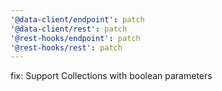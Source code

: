 ```yaml
---
'@data-client/endpoint': patch
'@data-client/rest': patch
'@rest-hooks/endpoint': patch
'@rest-hooks/rest': patch
---
```


fix: Support Collections with boolean parameters
